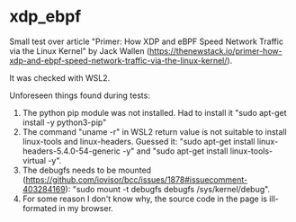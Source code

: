 # xdp_ebpf
Small test over article "Primer: How XDP and eBPF Speed Network Traffic via the Linux Kernel" by Jack Wallen (https://thenewstack.io/primer-how-xdp-and-ebpf-speed-network-traffic-via-the-linux-kernel/).

It was checked with WSL2.

Unforeseen things found during tests:
1) The python pip module was not installed. Had to install it "sudo apt-get install -y python3-pip"
2) The command "uname -r" in WSL2 return value is not suitable to install linux-tools and linux-headers. Guessed it: "sudo apt-get install linux-headers-5.4.0-54-generic -y" and "sudo apt-get install linux-tools-virtual -y".
3) The debugfs needs to be mounted (https://github.com/iovisor/bcc/issues/1878#issuecomment-403284169): "sudo mount -t debugfs debugfs /sys/kernel/debug".
4) For some reason I don't know why, the source code in the page is ill-formated in my browser.
